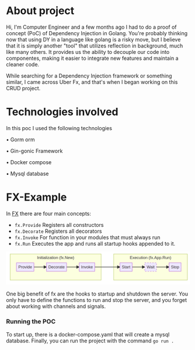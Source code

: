 # About project

Hi, I'm Computer Engineer and a few months ago I had to do a proof of concept (PoC) of Dependency Injection in Golang.
You're probably  thinking now that using DY in a language like golang is a risky move, but I believe that it is simply another "tool" that utilizes reflection in background, much like many others. It provides us the ability to decouple our code into componentes, making it easier to integrate new features and maintain a cleaner code.  

While searching  for a Dependency Injection framework or something similar, I came across Uber Fx, and that's when I began working on this CRUD project.

# Technologies involved

In this poc I used the following technologies

• Gorm orm

• Gin-gonic Framework

• Docker compose

• Mysql database


# FX-Example 

In [FX](https://uber-go.github.io/fx/) there are four main concepts:

* `fx.Provide`  Registers all constructors
* `fx.Decorate` Registers all decorators 
* `fx.Invoke`   For function in your modules that must always run  
* `fx.Run`      Executes the app and runs all startup hooks appended to it.

![img.png](img.png)

One big benefit of fx are the hooks to startup and shutdown the server. You only have to define the functions to run and stop the server, and you forget about working with channels and signals.

### Running the POC
To start up, there is a docker-compose.yaml that will create a mysql database. Finally, you can run the project with the command `go run .`